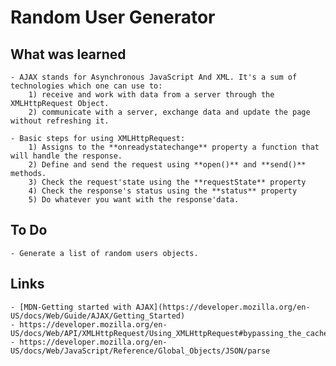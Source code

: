 # Random User Generator

## What was learned
    - AJAX stands for Asynchronous JavaScript And XML. It's a sum of technologies which one can use to:
        1) receive and work with data from a server through the XMLHttpRequest Object.
        2) communicate with a server, exchange data and update the page without refreshing it.

    - Basic steps for using XMLHttpRequest:
        1) Assigns to the **onreadystatechange** property a function that will handle the response.
        2) Define and send the request using **open()** and **send()** methods.
        3) Check the request'state using the **requestState** property
        4) Check the response's status using the **status** property
        5) Do whatever you want with the response'data.

## To Do
    - Generate a list of random users objects.

## Links
    - [MDN-Getting started with AJAX](https://developer.mozilla.org/en-US/docs/Web/Guide/AJAX/Getting_Started)
    - https://developer.mozilla.org/en-US/docs/Web/API/XMLHttpRequest/Using_XMLHttpRequest#bypassing_the_cache
    - https://developer.mozilla.org/en-US/docs/Web/JavaScript/Reference/Global_Objects/JSON/parse
